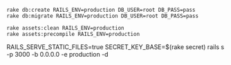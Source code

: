 ```
rake db:create RAILS_ENV=production DB_USER=root DB_PASS=pass
rake db:migrate RAILS_ENV=production DB_USER=root DB_PASS=pass
```

```
rake assets:clean RAILS_ENV=production
rake assets:precompile RAILS_ENV=production

```
RAILS_SERVE_STATIC_FILES=true SECRET_KEY_BASE=$(rake secret) rails s -p 3000 -b 0.0.0.0 -e production -d
```
